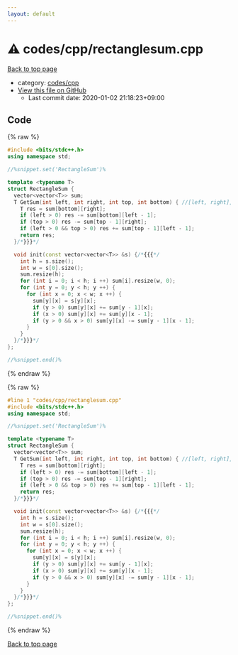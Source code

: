 ```yaml
---
layout: default
---
```


<!-- mathjax config similar to math.stackexchange -->
<script type="text/javascript" async
  src="https://cdnjs.cloudflare.com/ajax/libs/mathjax/2.7.5/MathJax.js?config=TeX-MML-AM_CHTML">
</script>
<script type="text/x-mathjax-config">
  MathJax.Hub.Config({
    TeX: { equationNumbers: { autoNumber: "AMS" }},
    tex2jax: {
      inlineMath: [ ['$','$'] ],
      processEscapes: true
    },
    "HTML-CSS": { matchFontHeight: false },
    displayAlign: "left",
    displayIndent: "2em"
  });
</script>

<script type="text/javascript" src="https://cdnjs.cloudflare.com/ajax/libs/jquery/3.4.1/jquery.min.js"></script>
<script src="https://cdn.jsdelivr.net/npm/jquery-balloon-js@1.1.2/jquery.balloon.min.js" integrity="sha256-ZEYs9VrgAeNuPvs15E39OsyOJaIkXEEt10fzxJ20+2I=" crossorigin="anonymous"></script>
<script type="text/javascript" src="../../../assets/js/copy-button.js"></script>
<link rel="stylesheet" href="../../../assets/css/copy-button.css" />


# :warning: codes/cpp/rectanglesum.cpp

<a href="../../../index.html">Back to top page</a>

* category: <a href="../../../index.html#7c19064045d3d46a80d9dc742b659ff9">codes/cpp</a>
* <a href="{{ site.github.repository_url }}/blob/master/codes/cpp/rectanglesum.cpp">View this file on GitHub</a>
    - Last commit date: 2020-01-02 21:18:23+09:00




## Code

<a id="unbundled"></a>
{% raw %}
```cpp
#include <bits/stdc++.h>
using namespace std;

//%snippet.set('RectangleSum')%

template <typename T>
struct RectangleSum {
  vector<vector<T>> sum;
  T GetSum(int left, int right, int top, int bottom) { //[left, right], [top, bottom]{{{
    T res = sum[bottom][right];
    if (left > 0) res -= sum[bottom][left - 1];
    if (top > 0) res -= sum[top - 1][right];
    if (left > 0 && top > 0) res += sum[top - 1][left - 1];
    return res;
  }/*}}}*/

  void init(const vector<vector<T>> &s) {/*{{{*/
    int h = s.size();
    int w = s[0].size();
    sum.resize(h);
    for (int i = 0; i < h; i ++) sum[i].resize(w, 0);
    for (int y = 0; y < h; y ++) {
      for (int x = 0; x < w; x ++) {
        sum[y][x] = s[y][x];
        if (y > 0) sum[y][x] += sum[y - 1][x];
        if (x > 0) sum[y][x] += sum[y][x - 1];
        if (y > 0 && x > 0) sum[y][x] -= sum[y - 1][x - 1];
      }
    }
  }/*}}}*/
};

//%snippet.end()%

```
{% endraw %}

<a id="bundled"></a>
{% raw %}
```cpp
#line 1 "codes/cpp/rectanglesum.cpp"
#include <bits/stdc++.h>
using namespace std;

//%snippet.set('RectangleSum')%

template <typename T>
struct RectangleSum {
  vector<vector<T>> sum;
  T GetSum(int left, int right, int top, int bottom) { //[left, right], [top, bottom]{{{
    T res = sum[bottom][right];
    if (left > 0) res -= sum[bottom][left - 1];
    if (top > 0) res -= sum[top - 1][right];
    if (left > 0 && top > 0) res += sum[top - 1][left - 1];
    return res;
  }/*}}}*/

  void init(const vector<vector<T>> &s) {/*{{{*/
    int h = s.size();
    int w = s[0].size();
    sum.resize(h);
    for (int i = 0; i < h; i ++) sum[i].resize(w, 0);
    for (int y = 0; y < h; y ++) {
      for (int x = 0; x < w; x ++) {
        sum[y][x] = s[y][x];
        if (y > 0) sum[y][x] += sum[y - 1][x];
        if (x > 0) sum[y][x] += sum[y][x - 1];
        if (y > 0 && x > 0) sum[y][x] -= sum[y - 1][x - 1];
      }
    }
  }/*}}}*/
};

//%snippet.end()%

```
{% endraw %}

<a href="../../../index.html">Back to top page</a>

